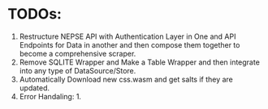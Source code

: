# TODOs:
1. Restructure NEPSE API with Authentication Layer in One and API Endpoints for Data in another and then compose them together to become a comprehensive scraper.
2. Remove SQLITE Wrapper and Make a Table Wrapper and then integrate into any type of DataSource/Store.
3. Automatically Download new css.wasm and get salts if they are updated.
4. Error Handaling:
    1. 
